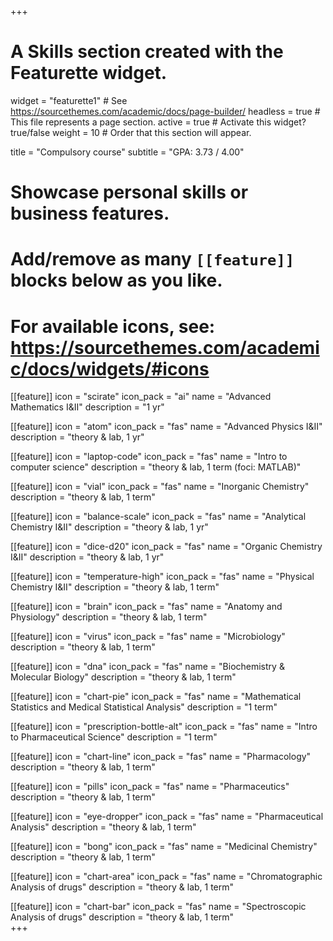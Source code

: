 +++
# A Skills section created with the Featurette widget.
widget = "featurette1"  # See https://sourcethemes.com/academic/docs/page-builder/
headless = true  # This file represents a page section.
active = true  # Activate this widget? true/false
weight = 10  # Order that this section will appear.

title = "Compulsory course"
subtitle = "GPA: 3.73 / 4.00"

# Showcase personal skills or business features.
# 
# Add/remove as many `[[feature]]` blocks below as you like.
# 
# For available icons, see: https://sourcethemes.com/academic/docs/widgets/#icons

[[feature]]
  icon = "scirate"
  icon_pack = "ai"
  name = "Advanced Mathematics I&II"
  description = "1 yr"
  
[[feature]]
  icon = "atom"
  icon_pack = "fas"
  name = "Advanced Physics I&II"
  description = "theory & lab, 1 yr"  
  
[[feature]]
  icon = "laptop-code"
  icon_pack = "fas"
  name = "Intro to computer science"
  description = "theory & lab, 1 term (foci: MATLAB)"
  
[[feature]]
  icon = "vial"
  icon_pack = "fas"
  name = "Inorganic Chemistry"
  description = "theory & lab, 1 term"
  
[[feature]]
  icon = "balance-scale"
  icon_pack = "fas"
  name = "Analytical Chemistry I&II"
  description = "theory & lab, 1 yr"  
  
[[feature]]
  icon = "dice-d20"
  icon_pack = "fas"
  name = "Organic Chemistry I&II"
  description = "theory & lab, 1 yr"
  
[[feature]]
  icon = "temperature-high"
  icon_pack = "fas"
  name = "Physical Chemistry I&II"
  description = "theory & lab, 1 term"  
  
[[feature]]
  icon = "brain"
  icon_pack = "fas"
  name = "Anatomy and Physiology"
  description = "theory & lab, 1 term"  
  
[[feature]]
  icon = "virus"
  icon_pack = "fas"
  name = "Microbiology"
  description = "theory & lab, 1 term"    
  
[[feature]]
  icon = "dna"
  icon_pack = "fas"
  name = "Biochemistry & Molecular Biology"
  description = "theory & lab, 1 term"  
 
[[feature]]
  icon = "chart-pie"
  icon_pack = "fas"
  name = "Mathematical Statistics and Medical Statistical Analysis"
  description = "1 term"      
  
[[feature]]
  icon = "prescription-bottle-alt"
  icon_pack = "fas"
  name = "Intro to Pharmaceutical Science"
  description = "1 term"     
 
[[feature]]
  icon = "chart-line"
  icon_pack = "fas"
  name = "Pharmacology"
  description = "theory & lab, 1 term"   

[[feature]]
  icon = "pills"
  icon_pack = "fas"
  name = "Pharmaceutics"
  description = "theory & lab, 1 term"  
  
[[feature]]
  icon = "eye-dropper"
  icon_pack = "fas"
  name = "Pharmaceutical Analysis"
  description = "theory & lab, 1 term"    
  
[[feature]]
  icon = "bong"
  icon_pack = "fas"
  name = "Medicinal Chemistry"
  description = "theory & lab, 1 term"    
  
[[feature]]
  icon = "chart-area"
  icon_pack = "fas"
  name = "Chromatographic Analysis of drugs"
  description = "theory & lab, 1 term"   
  
[[feature]]
  icon = "chart-bar"
  icon_pack = "fas"
  name = "Spectroscopic Analysis of drugs"
  description = "theory & lab, 1 term"     
+++



